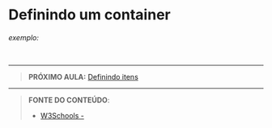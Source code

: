 # Definindo um container





###### exemplo:

``` css
```





***

> **PRÓXIMO AULA:** [Definindo itens](../25.3-itens)

***


> **FONTE DO CONTEÚDO**:
>
> - [W3Schools - ]()
